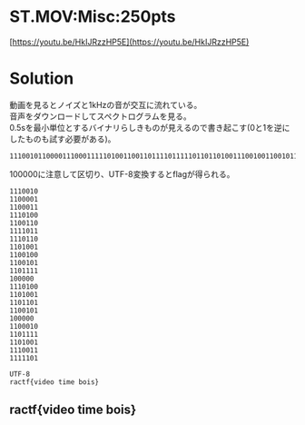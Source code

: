# ST.MOV:Misc:250pts
[https://youtu.be/HkIJRzzHP5E](https://youtu.be/HkIJRzzHP5E)  

# Solution
動画を見るとノイズと1kHzの音が交互に流れている。  
音声をダウンロードしてスペクトログラムを見る。  
0.5sを最小単位とするバイナリらしきものが見えるので書き起こす(0と1を逆にしたものも試す必要がある)。  
```text
11100101100001110001111101001100110111101111101101101001110010011001011101111100000111010011010011101101110010110000011000101101111110100111100111111101
```
100000に注意して区切り、UTF-8変換するとflagが得られる。  
```text
1110010
1100001
1100011
1110100
1100110
1111011
1110110
1101001
1100100
1100101
1101111
100000
1110100
1101001
1101101
1100101
100000
1100010
1101111
1101001
1110011
1111101

UTF-8
ractf{video time bois}
```

## ractf{video time bois}